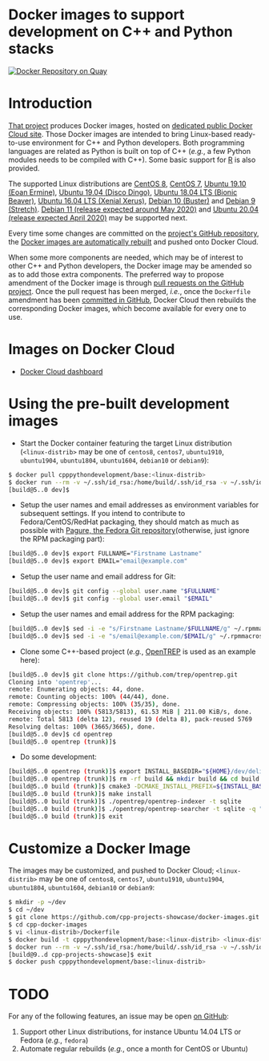 Docker images to support development on C++ and Python stacks
=============================================================

[![Docker Repository on Quay](https://quay.io/repository/cpppythondevelopment/base/status "Docker Repository on Quay")](https://quay.io/repository/cpppythondevelopment/base)

# Introduction
[That project](https://github.com/cpp-projects-showcase/docker-images)
produces Docker images, hosted on [dedicated
public Docker Cloud site](https://cloud.docker.com/u/cpppythondevelopment/repository/docker/cpppythondevelopment/base).
Those Docker images are intended to bring Linux-based ready-to-use environment
for C++ and Python developers. Both programming languages are related
as Python is built on top of C++ (_e.g._, a few Python modules needs
to be compiled with C++).
Some basic support for [R](http://r-project.org) is also provided.

The supported Linux distributions are
[CentOS 8](https://wiki.centos.org/Manuals/ReleaseNotes/CentOS8.1905),
[CentOS 7](https://wiki.centos.org/Manuals/ReleaseNotes/CentOS7),
[Ubuntu 19.10 (Eoan Ermine)](http://releases.ubuntu.com/19.10/),
[Ubuntu 19.04 (Disco Dingo)](http://releases.ubuntu.com/19.04/),
[Ubuntu 18.04 LTS (Bionic Beaver)](http://releases.ubuntu.com/18.04/),
[Ubuntu 16.04 LTS (Xenial Xerus)](http://releases.ubuntu.com/16.04/),
[Debian 10 (Buster)](https://www.debian.org/releases/buster/)
and [Debian 9 (Stretch)](https://www.debian.org/releases/stretch/).
[Debian 11 (release expected around May 2020)](https://www.debian.org/releases)
and [Ubuntu 20.04 (release expected April 2020)](http://releases.ubuntu.com/20.04/)
may be supported next.

Every time some changes are committed on the [project's GitHub
repository](https://github.com/cpp-projects-showcase/docker-images),
the [Docker images are automatically
rebuilt](https://cloud.docker.com/u/cpppythondevelopment/repository/docker/cpppythondevelopment/base/timeline)
and pushed onto Docker Cloud.

When some more components are needed, which may be of interest to other
C++ and Python developers, the Docker image may be amended so as to add
those extra components.
The preferred way to propose amendment of the Docker image is through
[pull requests on the GitHub
project](https://github.com/cpp-projects-showcase/docker-images/pulls).
Once the pull request has been merged, _i.e._, once the `Dockerfile` amendment
has been [committed in
GitHub](https://github.com/cpp-projects-showcase/docker-images/commits/master),
Docker Cloud then rebuilds the corresponding Docker images, which become
available for every one to use.

# Images on Docker Cloud
* [Docker Cloud dashboard](https://cloud.docker.com/u/cpppythondevelopment/repository/docker/cpppythondevelopment/base)

# Using the pre-built development images
* Start the Docker container featuring the target Linux distribution
  (`<linux-distrib>` may be one of `centos8`, `centos7`, `ubuntu1910`,
  `ubuntu1904`, `ubuntu1804`, `ubuntu1604`, `debian10` or `debian9`):
```bash
$ docker pull cpppythondevelopment/base:<linux-distrib>
$ docker run --rm -v ~/.ssh/id_rsa:/home/build/.ssh/id_rsa -v ~/.ssh/id_rsa.pub:/home/build/.ssh/id_rsa.pub -it cpppythondevelopment/base:<linux-distrib>
[build@5..0 dev]$ 
```

* Setup the user names and email addresses as environment variables for
  subsequent settings. If you intend to contribute to Fedora/CentOS/RedHat
  packaging, they should match as much as possible with
  [Pagure, the Fedora Git repository](https://src.fedoraproject.org/settings#nav-email-tab)(otherwise, just ignore the RPM packaging part):
```bash
[build@5..0 dev]$ export FULLNAME="Firstname Lastname"
[build@5..0 dev]$ export EMAIL="email@example.com"
```

* Setup the user name and email address for Git:
```bash
[build@5..0 dev]$ git config --global user.name "$FULLNAME"
[build@5..0 dev]$ git config --global user.email "$EMAIL"
```

* Setup the user names and email address for the RPM packaging:
```bash
[build@5..0 dev]$ sed -i -e "s/Firstname Lastname/$FULLNAME/g" ~/.rpmmacros
[build@5..0 dev]$ sed -i -e "s/email@example.com/$EMAIL/g" ~/.rpmmacros
```

* Clone some C++-based project (_e.g._,
  [OpenTREP](http://github.com/trep/opentrep) is used as an example here):
```bash
[build@5..0 dev]$ git clone https://github.com/trep/opentrep.git
Cloning into 'opentrep'...
remote: Enumerating objects: 44, done.
remote: Counting objects: 100% (44/44), done.
remote: Compressing objects: 100% (35/35), done.
Receiving objects: 100% (5813/5813), 61.53 MiB | 211.00 KiB/s, done.
remote: Total 5813 (delta 12), reused 19 (delta 8), pack-reused 5769
Resolving deltas: 100% (3665/3665), done.
[build@5..0 dev]$ cd opentrep
[build@5..0 opentrep (trunk)]$ 
```

* Do some development:
```bash
[build@5..0 opentrep (trunk)]$ export INSTALL_BASEDIR="${HOME}/dev/deliveries" && if [ -d /usr/lib64 ]; then LIBSUFFIX=64; fi && export LIBSUFFIX_4_CMAKE="-DLIB_SUFFIX=${LIBSUFFIX}"
[build@5..0 opentrep (trunk)]$ rm -rf build && mkdir build && cd build
[build@5..0 build (trunk)]$ cmake3 -DCMAKE_INSTALL_PREFIX=${INSTALL_BASEDIR}/opentrep-latest  -DCMAKE_BUILD_TYPE:STRING=Debug -DINSTALL_DOC:BOOL=OFF -DRUN_GCOV:BOOL=OFF ${LIBSUFFIX_4_CMAKE} ..
[build@5..0 build (trunk)]$ make install
[build@5..0 build (trunk)]$ ./opentrep/opentrep-indexer -t sqlite
[build@5..0 build (trunk)]$ ./opentrep/opentrep-searcher -t sqlite -q "nce sfo"
[build@5..0 build (trunk)]$ exit
```

# Customize a Docker Image
The images may be customized, and pushed to Docker Cloud;
`<linux-distrib>` may be one of `centos8`, `centos7`, `ubuntu1910`,
`ubuntu1904`, `ubuntu1804`, `ubuntu1604`, `debian10` or `debian9`:
```bash
$ mkdir -p ~/dev
$ cd ~/dev
$ git clone https://github.com/cpp-projects-showcase/docker-images.git cpp-docker-images
$ cd cpp-docker-images
$ vi <linux-distrib>/Dockerfile
$ docker build -t cpppythondevelopment/base:<linux-distrib> <linux-distrib>/
$ docker run --rm -v ~/.ssh/id_rsa:/home/build/.ssh/id_rsa -v ~/.ssh/id_rsa.pub:/home/build/.ssh/id_rsa.pub -it cpppythondevelopment/base:<linux-distrib>
[build@9..d cpp-projects-showcase]$ exit
$ docker push cpppythondevelopment/base:<linux-distrib>
```

# TODO
For any of the following features, an issue may be open
[on GitHub](https://github.com/cpp-projects-showcase/docker-images/issues):
1. Support other Linux distributions, for instance Ubuntu 14.04 LTS
   or Fedora (_e.g._, `fedora`)
2. Automate regular rebuilds (_e.g._, once a month for CentOS or Ubuntu)


